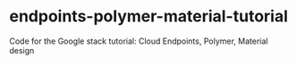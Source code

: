 endpoints-polymer-material-tutorial
===================================

Code for the Google stack tutorial: Cloud Endpoints, Polymer, Material design
